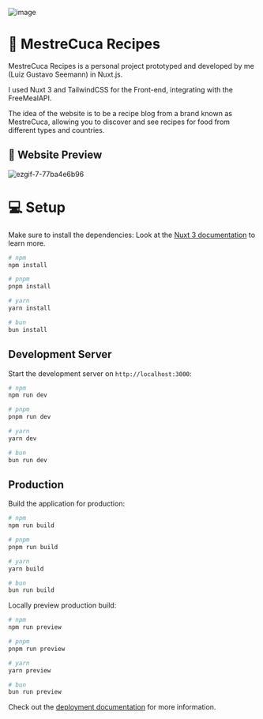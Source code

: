 ![image](https://github.com/Gustavo-Seemann/mestrecuca-recipes/assets/101838119/79d99c06-0410-4265-883c-31e2c3c58e9a)


# 🥐 MestreCuca Recipes

MestreCuca Recipes is a personal project prototyped and developed by me (Luiz Gustavo Seemann) in Nuxt.js.


I used Nuxt 3 and TailwindCSS for the Front-end, integrating with the FreeMealAPI.


The idea of the website is to be a recipe blog from a brand known as MestreCuca, allowing you to discover and see recipes for food from different types and countries.

## 🔎 Website Preview

![ezgif-7-77ba4e6b96](https://github.com/Gustavo-Seemann/mestrecuca-recipes/assets/101838119/6bd22120-f66a-4ca9-a846-927ec969093c)


# 💻 Setup

Make sure to install the dependencies:
Look at the [Nuxt 3 documentation](https://nuxt.com/docs/getting-started/introduction) to learn more.

```bash
# npm
npm install

# pnpm
pnpm install

# yarn
yarn install

# bun
bun install
```

## Development Server

Start the development server on `http://localhost:3000`:

```bash
# npm
npm run dev

# pnpm
pnpm run dev

# yarn
yarn dev

# bun
bun run dev
```

## Production

Build the application for production:

```bash
# npm
npm run build

# pnpm
pnpm run build

# yarn
yarn build

# bun
bun run build
```

Locally preview production build:

```bash
# npm
npm run preview

# pnpm
pnpm run preview

# yarn
yarn preview

# bun
bun run preview
```

Check out the [deployment documentation](https://nuxt.com/docs/getting-started/deployment) for more information.
